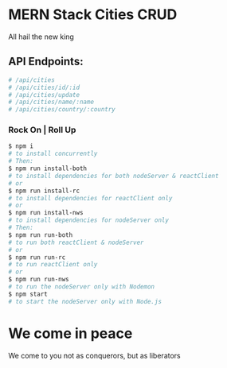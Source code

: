 # MERN Stack Cities CRUD

All hail the new king

## API Endpoints:
```sh
# /api/cities
# /api/cities/id/:id
# /api/cities/update
# /api/cities/name/:name
# /api/cities/country/:country
```

### Rock On | Roll Up

```sh
$ npm i
# to install concurrently
# Then:
$ npm run install-both
# to install dependencies for both nodeServer & reactClient
# or
$ npm run install-rc
# to install dependencies for reactClient only
# or
$ npm run install-nws
# to install dependencies for nodeServer only
# Then:
$ npm run run-both
# to run both reactClient & nodeServer
# or
$ npm run run-rc
# to run reactClient only
# or
$ npm run run-nws
# to run the nodeServer only with Nodemon
$ npm start
# to start the nodeServer only with Node.js
```

# We come in peace

We come to you not as conquerors, but as liberators


